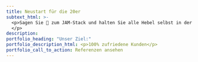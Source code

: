 ```yaml
---
title: Neustart für die 20er
subtext_html: >-
  <p>Sagen Sie 👋 zum JAM-Stack und halten Sie alle Hebel selbst in der Hand. Editieren Sie Texte schnell und einfach on-screen. Halten Sie mit Flat-Files die Angriffsfl&auml;chen klein. Verringern Sie dauerhaft Ihre Hostingkosten. 
  </p>
description:
portfolio_heading: "Unser Ziel:"
portfolio_description_html: <p>100% zufriedene Kunden</p>
portfolio_call_to_action: Referenzen ansehen
---
```

